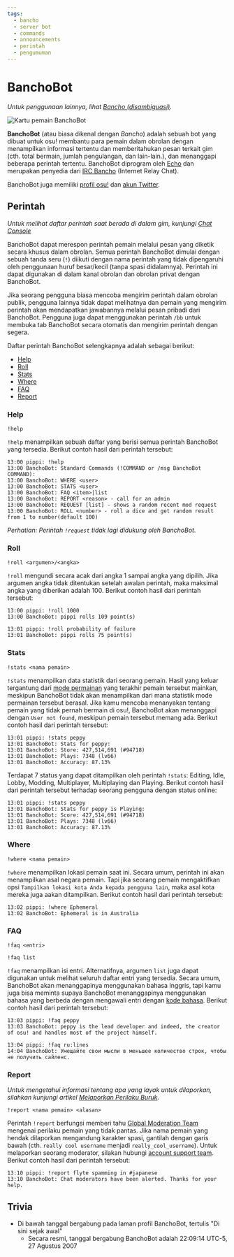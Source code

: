```yaml
---
tags:
  - bancho
  - server bot
  - commands
  - announcements
  - perintah
  - pengumuman
---
```


# BanchoBot

*Untuk penggunaan lainnya, lihat [Bancho (disambiguasi)](/wiki/Disambiguation/Bancho).*

![Kartu pemain BanchoBot](img/BanchoBot.jpg "Kartu pemain BanchoBot")

**BanchoBot** (atau biasa dikenal dengan *Bancho*) adalah sebuah bot yang dibuat untuk osu! membantu para pemain dalam obrolan dengan menampilkan informasi tertentu dan memberitahukan pesan terkait gim (cth. total bermain, jumlah pengulangan, dan lain-lain.), dan menanggapi beberapa perintah tertentu. BanchoBot diprogram oleh [Echo](https://osu.ppy.sh/users/431) dan merupakan penyedia dari [IRC Bancho](/wiki/Internet_Relay_Chat) (Internet Relay Chat).

BanchoBot juga memiliki [profil osu!](https://osu.ppy.sh/users/3) dan [akun Twitter](https://twitter.com/banchoboat).

## Perintah

*Untuk melihat daftar perintah saat berada di dalam gim, kunjungi [Chat Console](/wiki/Chat_Console#daftar-perintah)*

BanchoBot dapat merespon perintah pemain melalui pesan yang diketik secara khusus dalam obrolan. Semua perintah BanchoBot dimulai dengan sebuah tanda seru (`!`) diikuti dengan nama perintah yang tidak dipengaruhi oleh penggunaan huruf besar/kecil (tanpa spasi didalamnya). Perintah ini dapat digunakan di dalam kanal obrolan dan obrolan privat dengan BanchoBot.

Jika seorang pengguna biasa mencoba mengirim perintah dalam obrolan publik, pengguna lainnya tidak dapat melihatnya dan pemain yang mengirim perintah akan mendapatkan jawabannya melalui pesan pribadi dari BanchoBot. Pengguna juga dapat menggunakan perintah `/bb` untuk membuka tab BanchoBot secara otomatis dan mengirim perintah dengan segera.

Daftar perintah BanchoBot selengkapnya adalah sebagai berikut:

- [Help](#help)
- [Roll](#roll)
- [Stats](#stats)
- [Where](#where)
- [FAQ](#faq)
- [Report](#report)

### Help

```
!help
```

`!help` menampilkan sebuah daftar yang berisi semua perintah BanchoBot yang tersedia. Berikut contoh hasil dari perintah tersebut:

```
13:00 pippi: !help
13:00 BanchoBot: Standard Commands (!COMMAND or /msg BanchoBot COMMAND):
13:00 BanchoBot: WHERE <user>
13:00 BanchoBot: STATS <user>
13:00 BanchoBot: FAQ <item>|list
13:00 BanchoBot: REPORT <reason> - call for an admin
13:00 BanchoBot: REQUEST [list] - shows a random recent mod request
13:00 BanchoBot: ROLL <number> - roll a dice and get random result from 1 to number(default 100)
```

*Perhatian: Perintah `!request` tidak lagi didukung oleh BanchoBot.*

### Roll

```
!roll <argumen>/<angka>
```

`!roll` mengundi secara acak dari angka 1 sampai angka yang dipilih. Jika argumen angka tidak ditentukan setelah awalan perintah, maka maksimal angka yang diberikan adalah 100. Berikut contoh hasil dari perintah tersebut:

```
13:00 pippi: !roll 1000
13:00 BanchoBot: pippi rolls 109 point(s)
```

```
13:01 pippi: !roll probability of failure
13:01 BanchoBot: pippi rolls 75 point(s)
```

### Stats

```
!stats <nama pemain>
```

`!stats` menampilkan data statistik dari seorang pemain. Hasil yang keluar tergantung dari [mode permainan](/wiki/Game_Modes) yang terakhir pemain tersebut mainkan, meskipun BanchoBot tidak akan menampilkan dari mana statistik mode permainan tersebut berasal. Jika kamu mencoba menanyakan tentang pemain yang tidak pernah bermain di osu!, BanchoBot akan menanggapi dengan `User not found`, meskipun pemain tersebut memang ada. Berikut contoh hasil dari perintah tersebut:

```
13:01 pippi: !stats peppy
13:01 BanchoBot: Stats for peppy:
13:01 BanchoBot: Store: 427,514,691 (#94718)
13:01 BanchoBot: Plays: 7348 (lv66)
13:01 BanchoBot: Accuracy: 87.13%
```

Terdapat 7 status yang dapat ditampilkan oleh perintah `!stats`: Editing, Idle, Lobby, Modding, Multiplayer, Multiplaying dan Playing. Berikut contoh hasil dari perintah tersebut terhadap seorang pengguna dengan status online:

```
13:01 pippi: !stats peppy
13:01 BanchoBot: Stats for peppy is Playing:
13:01 BanchoBot: Score: 427,514,691 (#94718)
13:01 BanchoBot: Plays: 7348 (lv66)
13:01 BanchoBot: Accuracy: 87.13%
```

### Where

```
!where <nama pemain>
```

`!where` menampilkan lokasi pemain saat ini. Secara umum, perintah ini akan menampilkan asal negara pemain. Tapi jika seorang pemain mengaktifkan opsi `Tampilkan lokasi kota Anda kepada pengguna lain`, maka asal kota mereka juga aakan ditampilkan. Berikut contoh hasil dari perintah tersebut:

```
13:02 pippi: !where Ephemeral
13:02 BanchoBot: Ephemeral is in Australia
```

### FAQ

```
!faq <entri>
```

```
!faq list
```

`!faq` menampilkan isi entri. Alternatifnya, argumen `list` juga dapat digunakan untuk melihat seluruh daftar entri yang tersedia. Secara umum, BanchoBot akan menanggapinya menggunakan bahasa Inggris, tapi kamu juga bisa meminta supaya BanchoBot menanggapinya menggunakan bahasa yang berbeda dengan mengawali entri dengan [kode bahasa](/wiki/Article_Styling_Criteria#locales). Berikut contoh hasil dari perintah tersebut:

```
13:03 pippi: !faq peppy
13:03 BanchoBot: peppy is the lead developer and indeed, the creator of osu! and handles most of the project himself.
```

```
13:04 pippi: !faq ru:lines
14:04 BanchoBot: Умещайте свои мысли в меньшее количество строк, чтобы не получить сайленс.
```

### Report

*Untuk mengetahui informasi tentang apa yang layak untuk dilaporkan, silahkan kunjungi artikel [Melaporkan Perilaku Buruk](/wiki/Reporting_Bad_Behaviour).*

```
!report <nama pemain> <alasan>
```

Perintah `!report` berfungsi memberi tahu [Global Moderation Team](/wiki/Global_Moderation_Team) mengenai perilaku pemain yang tidak pantas. Jika nama pemain yang hendak dilaporkan mengandung karakter spasi, gantilah dengan garis bawah (cth. `really cool username` menjadi `really_cool_username`). Untuk melaporkan seorang moderator, silakan hubungi [account support team](/wiki/People/The_Team/Account_support_team#support@ppy.sh). Berikut contoh hasil dari perintah tersebut:

```
13:10 pippi: !report flyte spamming in #japanese
13:10 BanchoBot: Chat moderators have been alerted. Thanks for your help.
```

## Trivia

- Di bawah tanggal bergabung pada laman profil BanchoBot, tertulis "Di sini sejak awal"
  - Secara resmi, tanggal bergabung BanchoBot adalah 22:09:14 UTC-5, 27 Agustus 2007
